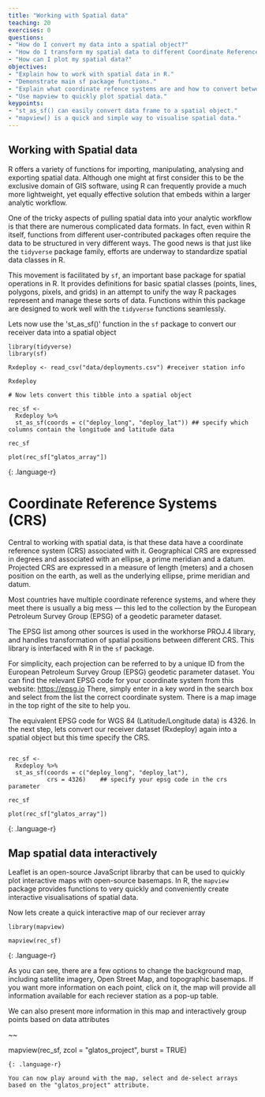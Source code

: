 ```yaml
---
title: "Working with Spatial data"
teaching: 20
exercises: 0
questions:
- "How do I convert my data into a spatial object?"
- "How do I transform my spatial data to different Coordinate Reference Systems?"
- "How can I plot my spatial data?"
objectives:
- "Explain how to work with spatial data in R."
- "Demonstrate main sf package functions."
- "Explain what coordinate refence systems are and how to convert between them."
- "Use mapview to quickly plot spatial data."
keypoints:
- "st_as_sf() can easily convert data frame to a spatial object."
- "mapview() is a quick and simple way to visualise spatial data."
---
```


## Working with Spatial data

R offers a variety of functions for importing, manipulating, analysing and exporting spatial data. Although one might at first consider this to be the exclusive domain of GIS software, using R can frequently provide a much more lightweight, yet equally effective solution that embeds within a larger analytic workflow.

One of the tricky aspects of pulling spatial data into your analytic workflow is that there are numerous complicated data formats. In fact, even within R itself, functions from different user-contributed packages often require the data to be structured in very different ways. The good news is that just like the `tidyverse` package family, efforts are underway to standardize spatial data classes in R.

This movement is facilitated by `sf`, an important base package for spatial operations in R. It provides definitions for basic spatial classes (points, lines, polygons, pixels, and grids) in an attempt to unify the way R packages represent and manage these sorts of data. Functions within this package are designed to work well with the `tidyverse` functions seamlessly. 

Lets now use the 'st_as_sf()' function in the `sf` package to convert our receiver data into a spatial object

~~~
library(tidyverse)
library(sf)

Rxdeploy <- read_csv("data/deployments.csv") #receiver station info

Rxdeploy

# Now lets convert this tibble into a spatial object

rec_sf <-
  Rxdeploy %>% 
  st_as_sf(coords = c("deploy_long", "deploy_lat")) ## specify which columns contain the longitude and latitude data

rec_sf

plot(rec_sf["glatos_array"])
~~~
{: .language-r}



# Coordinate Reference Systems (CRS)
Central to working with spatial data, is that these data have a coordinate reference system (CRS) associated with it. Geographical CRS are expressed in degrees and associated with an ellipse, a prime meridian and a datum. Projected CRS are expressed in a measure of length (meters) and a chosen position on the earth, as well as the underlying ellipse, prime meridian and datum.

Most countries have multiple coordinate reference systems, and where they meet there is usually a big mess — this led to the collection by the European Petroleum Survey Group (EPSG) of a geodetic parameter dataset.

The EPSG list among other sources is used in the workhorse PROJ.4 library, and handles transformation of spatial positions between different CRS. This library is interfaced with R in the `sf` package.

For simplicity, each projection can be referred to by a unique ID from the European Petroleum Survey Group (EPSG) geodetic parameter dataset. You can find the relevant EPSG code for your coordinate system from this website: https://epsg.io 
There, simply enter in a key word in the search box and select from the list the correct coordinate system. There is a map image in the top right of the site to help you.

The equivalent EPSG code for WGS 84 (Latitude/Longitude data) is 4326. In the next step, lets convert our receiver dataset (Rxdeploy) again into a spatial object but this time specify the CRS.

~~~

rec_sf <-
  Rxdeploy %>% 
  st_as_sf(coords = c("deploy_long", "deploy_lat"),
           crs = 4326)    ## specify your epsg code in the crs parameter 

rec_sf

plot(rec_sf["glatos_array"])

~~~
{: .language-r}


## Map spatial data interactively

Leaflet is an open-source JavaScript librarby that can be used to quickly plot interactive maps with open-source basemaps. In R, the `mapview` package provides functions to very quickly and conveniently create interactive visualisations of spatial data.

Now lets create a quick interactive map of our reciever array

~~~
library(mapview)

mapview(rec_sf)

~~~
{: .language-r}


As you can see, there are a few options to change the background map, including satellite imagery, Open Street Map, and topographic basemaps. If you want more information on each point, click on it, the map will provide all information available for each reciever station as a pop-up table.

We can also present more information in this map and interactively group points based on data attributes


~~

mapview(rec_sf, 
        zcol = "glatos_project",
        burst = TRUE)

~~~
{: .language-r}
        
You can now play around with the map, select and de-select arrays based on the "glatos_project" attribute.      



